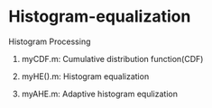 # Histogram-equalization
Histogram Processing

1. myCDF.m: Cumulative distribution function(CDF)

2. myHE().m: Histogram equalization

3. myAHE.m: Adaptive histogram equlization
